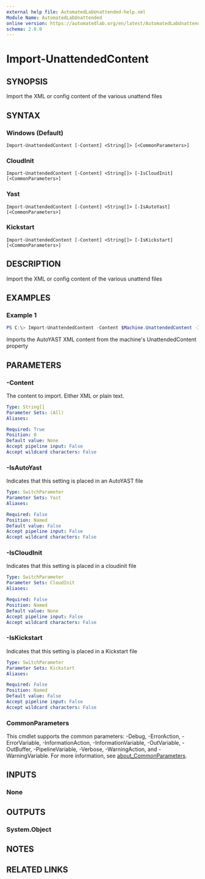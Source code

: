 ```yaml
---
external help file: AutomatedLabUnattended-help.xml
Module Name: AutomatedLabUnattended
online version: https://automatedlab.org/en/latest/AutomatedLabUnattended/en-us/Import-UnattendedContent
schema: 2.0.0
---
```


# Import-UnattendedContent

## SYNOPSIS
Import the XML or config content of the various unattend files

## SYNTAX

### Windows (Default)
```
Import-UnattendedContent [-Content] <String[]> [<CommonParameters>]
```

### CloudInit
```
Import-UnattendedContent [-Content] <String[]> [-IsCloudInit] [<CommonParameters>]
```

### Yast
```
Import-UnattendedContent [-Content] <String[]> [-IsAutoYast] [<CommonParameters>]
```

### Kickstart
```
Import-UnattendedContent [-Content] <String[]> [-IsKickstart] [<CommonParameters>]
```

## DESCRIPTION
Import the XML or config content of the various unattend files

## EXAMPLES

### Example 1
```powershell
PS C:\> Import-UnattendedContent -Content $Machine.UnattendedContent -IsAutoYast
```

Imports the AutoYAST XML content from the machine's UnattendedContent property

## PARAMETERS

### -Content
The content to import.
Either XML or plain text.

```yaml
Type: String[]
Parameter Sets: (All)
Aliases:

Required: True
Position: 0
Default value: None
Accept pipeline input: False
Accept wildcard characters: False
```

### -IsAutoYast
Indicates that this setting is placed in an AutoYAST file

```yaml
Type: SwitchParameter
Parameter Sets: Yast
Aliases:

Required: False
Position: Named
Default value: False
Accept pipeline input: False
Accept wildcard characters: False
```

### -IsCloudInit
Indicates that this setting is placed in a cloudinit file

```yaml
Type: SwitchParameter
Parameter Sets: CloudInit
Aliases:

Required: False
Position: Named
Default value: None
Accept pipeline input: False
Accept wildcard characters: False
```

### -IsKickstart
Indicates that this setting is placed in a Kickstart file

```yaml
Type: SwitchParameter
Parameter Sets: Kickstart
Aliases:

Required: False
Position: Named
Default value: False
Accept pipeline input: False
Accept wildcard characters: False
```

### CommonParameters
This cmdlet supports the common parameters: -Debug, -ErrorAction, -ErrorVariable, -InformationAction, -InformationVariable, -OutVariable, -OutBuffer, -PipelineVariable, -Verbose, -WarningAction, and -WarningVariable. For more information, see [about_CommonParameters](http://go.microsoft.com/fwlink/?LinkID=113216).

## INPUTS

### None
## OUTPUTS

### System.Object
## NOTES

## RELATED LINKS

